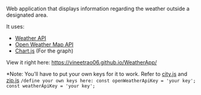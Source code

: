 Web application that displays information regarding the weather outside a designated area.

It uses:

-   [Weather API](https://www.weatherapi.com/)
-   [Open Weather Map API](https://openweathermap.org/)
-   [Chart.js](chartjs.org/) (For the graph)

View it right here: https://vineetrao06.github.io/WeatherApp/

*Note: You'll have to put your own keys for it to work. Refer to [city.js](city/city.js) and [zip.js](zip/zip.js)
`/define your own keys here:
const openWeatherApiKey = 'your key';
const weatherApiKey = 'your key';
`